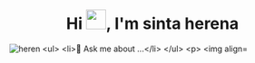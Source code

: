 <h1 align="center">Hi <img src="https://media.giphy.com/media/hvRJCLFzcasrR4ia7z/giphy.gif" width="35">, I'm sinta herena</h1>

<p align="left"> <img src="https://komarev.com/ghpvc/?username=herenacreative&label=Profile%20views&color=0e75b6&style=flat" alt="heren

- 💬 Ask me about ...

<p>&nbsp;<img align="center" src="https://github-readme-stats.vercel.app/api?username=herenacreative&show_icons=true&locale=en" alt="herenacreative" /></p>
